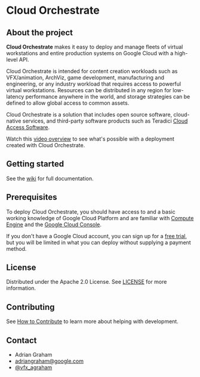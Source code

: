 # Cloud Orchestrate

## About the project

**Cloud Orchestrate** makes it easy to deploy and manage fleets of virtual workstations and entire production systems on Google Cloud with a high-level API. 

Cloud Orchestrate is intended for content creation workloads such as VFX/animation, ArchViz, game development, manufacturing and engineering, or any industry workload that requires access to powerful virtual workstations. Resources can be distributed in any region for low-latency performance anywhere in the world, and storage strategies can be defined to allow global access to common assets.

Cloud Orchestrate is a solution that includes open source software, cloud-native services, and third-party software products such as Teradici [Cloud Access Software](https://www.teradici.com/solutions-services/cloud-access-plus).

Watch this [video overview](https://youtu.be/hoZZtNItc5Y) to see what's possible with a deployment created with Cloud Orchestrate.

## Getting started

See the [wiki](https://github.com/GoogleCloudPlatform/solutions-cloud-orchestrate/wiki) for full documentation.

## Prerequisites

To deploy Cloud Orchestrate, you should have access to and a basic working knowledge of Google Cloud Platform and are familiar with [Compute Engine](https://cloud.google.com/compute) and the [Google Cloud Console](https://console.cloud.google.com/).

If you don't have a Google Cloud account, you can sign up for a [free trial](https://console.cloud.google.com/freetrial), but you will be limited in what you can deploy without supplying a payment method.

## License

Distributed under the Apache 2.0 License. See [LICENSE](LICENSE) for more information.

## Contributing

See [How to Contribute](contributing.md) to learn more about helping with development.

## Contact

- Adrian Graham
- adriangraham@google.com
- [@vfx_agraham](https://twitter.com/vfx_agraham)